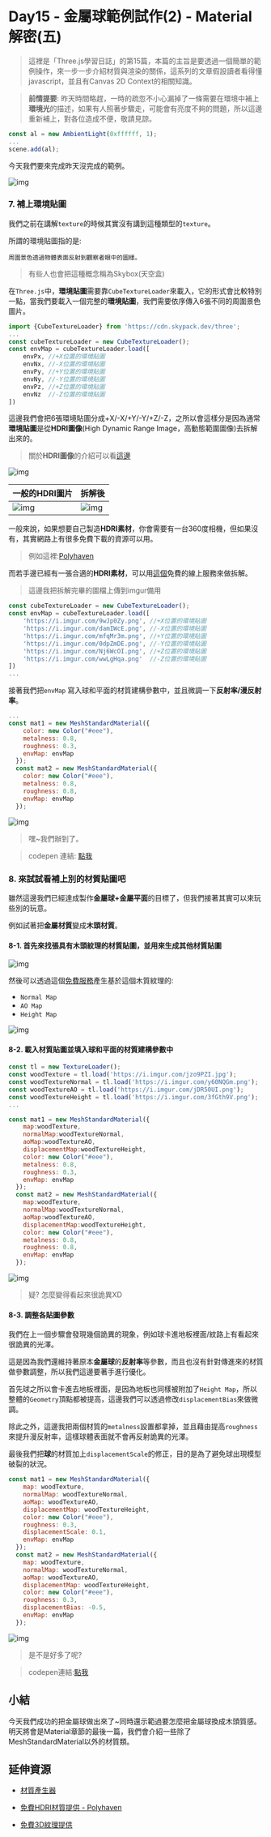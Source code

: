 # Day15 - 金屬球範例試作(2) - Material解密(五)  

> 這裡是「Three.js學習日誌」的第15篇，本篇的主旨是要透過一個簡單的範例操作，來一步一步介紹材質與渲染的關係，這系列的文章假設讀者看得懂javascript，並且有Canvas 2D Context的相關知識。

> **前情提要**: 昨天時間略趕，一時的疏忽不小心漏掉了一條需要在環境中補上**環境光**的描述，如果有人照著步驟走，可能會有亮度不夠的問題，所以這邊重新補上，對各位造成不便，敬請見諒。
```javascript
const al = new AmbientLight(0xffffff, 1);
...
scene.add(al);
```

今天我們要來完成昨天沒完成的範例。

![img](https://i.imgur.com/fRpRSUN.jpg)

### 7. 補上環境貼圖

我們之前在講解`texture`的時候其實沒有講到這種類型的`texture`。

所謂的環境貼圖指的是:

```
周圍景色透過物體表面反射到觀察者眼中的圖樣。
```

>有些人也會把這種概念稱為Skybox(天空盒)


在`Three.js`中，**環境貼圖**需要靠`CubeTextureLoader`來載入，它的形式會比較特別一點，當我們要載入一個完整的**環境貼圖**，我們需要依序傳入6張不同的周圍景色圖片。

```javascript
import {CubeTextureLoader} from 'https://cdn.skypack.dev/three';
...
const cubeTextureLoader = new CubeTextureLoader();
const envMap = cubeTextureLoader.load([
    envPx, //+X位置的環境貼圖
    envNx, //-X位置的環境貼圖
    envPy, //+Y位置的環境貼圖
    envNy, //-Y位置的環境貼圖
    envPz, //+Z位置的環境貼圖
    envNz  //-Z位置的環境貼圖
])
```

這邊我們會把6張環境貼圖分成+X/-X/+Y/-Y/+Z/-Z，之所以會這樣分是因為通常**環境貼圖**是從**HDRI圖像**(High Dynamic Range Image，高動態範圍圖像)去拆解出來的。

> 關於**HDRI圖像**的介紹可以看[這邊](https://keyshot.mairuan.com/rumen/hdri-xuanran.html)

![img](https://i.imgur.com/vG4jEXz.jpg)


|一般的HDRI圖片|拆解後|
|---|---|
|![img](https://i.imgur.com/Kc8cpgm.jpg)|![img](https://i.imgur.com/pVOggHQ.jpg)|

一般來說，如果想要自己製造**HDRI素材**，你會需要有一台360度相機，但如果沒有，其實網路上有很多免費下載的資源可以用。

>例如這裡:[Polyhaven](https://polyhaven.com/hdris)

而若手邊已經有一張合適的**HDRI素材**，可以用[這個](https://matheowis.github.io/HDRI-to-CubeMap/)免費的線上服務來做拆解。

>這邊我把拆解完畢的圖檔上傳到imgur備用


```javascript
const cubeTextureLoader = new CubeTextureLoader();
const envMap = cubeTextureLoader.load([
    'https://i.imgur.com/9wJp0Zy.png', //+X位置的環境貼圖
    'https://i.imgur.com/damIWcE.png', //-X位置的環境貼圖
    'https://i.imgur.com/mfqMr3m.png', //+Y位置的環境貼圖
    'https://i.imgur.com/0dpZmDE.png', //-Y位置的環境貼圖
    'https://i.imgur.com/Nj6WcOI.png', //+Z位置的環境貼圖
    'https://i.imgur.com/wwLgHqa.png'  //-Z位置的環境貼圖
])
...
```

接著我們把`envMap` 寫入球和平面的材質建構參數中，並且微調一下**反射率/漫反射率**。

```javascript
...
const mat1 = new MeshStandardMaterial({
    color: new Color("#eee"),
    metalness: 0.8,
    roughness: 0.3,
    envMap: envMap
  });
  const mat2 = new MeshStandardMaterial({
    color: new Color("#eee"),
    metalness: 0.8,
    roughness: 0.8,
    envMap: envMap
  });
```

![img](https://i.imgur.com/99ZXpJQ.jpg)

> 嘿~我們辦到了。

>  codepen 連結: [點我](https://codepen.io/mizok/pen/qBYoJMe)


### 8. 來試試看補上別的材質貼圖吧

雖然這邊我們已經達成製作**金屬球+金屬平面**的目標了，但我們接著其實可以來玩些別的玩意。

例如試著把**金屬材質**變成**木頭材質**。


#### 8-1. 首先來找張具有木頭紋理的材質貼圖，並用來生成其他材質貼圖

![img](https://i.imgur.com/jzo9PZI.jpg)

然後可以透過這個[免費服務](https://cpetry.github.io/NormalMap-Online/)產生基於這個木質紋理的:

- `Normal Map`
- `AO Map`
- `Height Map`

![img](https://i.imgur.com/X1UrGS9.jpg)


#### 8-2. 載入材質貼圖並填入球和平面的材質建構參數中

```javascript
const tl = new TextureLoader();
const woodTexture = tl.load('https://i.imgur.com/jzo9PZI.jpg');
const woodTextureNormal = tl.load('https://i.imgur.com/y60NQGm.png');
const woodTextureAO = tl.load('https://i.imgur.com/jDR50UI.png');
const woodTextureHeight = tl.load('https://i.imgur.com/3fGth9V.png');
...

const mat1 = new MeshStandardMaterial({
    map:woodTexture,
    normalMap:woodTextureNormal,
    aoMap:woodTextureAO,
    displacementMap:woodTextureHeight,
    color: new Color("#eee"),
    metalness: 0.8,
    roughness: 0.3,
    envMap: envMap
  });
  const mat2 = new MeshStandardMaterial({
    map:woodTexture,
    normalMap:woodTextureNormal,
    aoMap:woodTextureAO,
    displacementMap:woodTextureHeight,
    color: new Color("#eee"),
    metalness: 0.8,
    roughness: 0.8,
    envMap: envMap
  });
```

![img](https://i.imgur.com/eWJ7Hq6.jpg)

> 疑? 怎麼變得看起來很詭異XD

#### 8-3. 調整各貼圖參數

我們在上一個步驟會發現幾個詭異的現象，例如球卡進地板裡面/紋路上有看起來很詭異的光澤。

這是因為我們還維持著原本**金屬球**的**反射率**等參數，而且也沒有針對傳進來的材質做參數調整，所以我們這邊要著手進行優化。

首先球之所以會卡進去地板裡面，是因為地板也同樣被附加了`Height Map`，所以整體的`Geometry`頂點都被提高，這邊我們可以透過修改`displacementBias`來做微調。

除此之外，這邊我把兩個材質的`metalness`設置都拿掉，並且藉由提高`roughness`來提升漫反射率，這樣球體表面就不會再反射詭異的光澤。

最後我們把**球**的材質加上`displacementScale`的修正，目的是為了避免球出現模型破裂的狀況。


```javascript
const mat1 = new MeshStandardMaterial({
    map: woodTexture,
    normalMap: woodTextureNormal,
    aoMap: woodTextureAO,
    displacementMap: woodTextureHeight,
    color: new Color("#eee"),
    roughness: 0.3,
    displacementScale: 0.1,
    envMap: envMap
  });
  const mat2 = new MeshStandardMaterial({
    map: woodTexture,
    normalMap: woodTextureNormal,
    aoMap: woodTextureAO,
    displacementMap: woodTextureHeight,
    color: new Color("#eee"),
    roughness: 0.3,
    displacementBias: -0.5,
    envMap: envMap
  });
```

![img](https://i.imgur.com/ZYHV6Hx.jpg)

> 是不是好多了呢?

> codepen連結:[點我](https://codepen.io/mizok/pen/LYmmZWG)



## 小結

今天我們成功的把金屬球做出來了~同時還示範過要怎麼把金屬球換成木頭質感。明天將會是Material章節的最後一篇，我們會介紹一些除了MeshStandardMaterial以外的材質類。

## 延伸資源


- [材質產生器](https://cpetry.github.io/NormalMap-Online/)

- [免費HDRI材質提供 - Polyhaven](https://polyhaven.com/hdris)

- [免費3D紋理提供 ](https://free-3dtextureshd.com/)